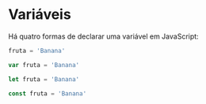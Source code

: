 # Variáveis



Há quatro formas de declarar uma variável em JavaScript:

```js
fruta = 'Banana'

var fruta = 'Banana'

let fruta = 'Banana'

const fruta = 'Banana'
```



